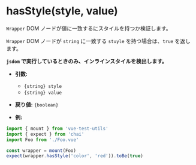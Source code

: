 # hasStyle(style, value)

`Wrapper` DOM ノードが値に一致するにスタイルを持つか検証します。

`Wrapper` DOM ノードが `string` に一致する `stuyle` を持つ場合は、`true` を返します。

**`jsdom` で実行しているときのみ、インラインスタイルを検出します。**

- **引数:**
  - `{string} style`
  - `{string} value`

- **戻り値:** `{boolean}`

- **例:**

```js
import { mount } from 'vue-test-utils'
import { expect } from 'chai'
import Foo from './Foo.vue'

const wrapper = mount(Foo)
expect(wrapper.hasStyle('color', 'red')).toBe(true)
```
